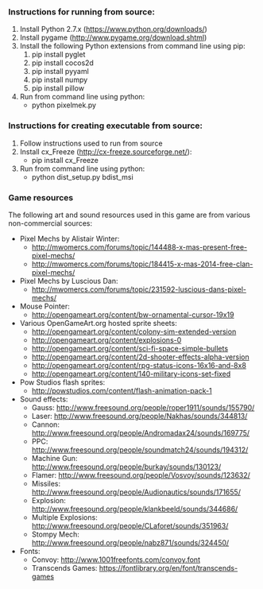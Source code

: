 ### Instructions for running from source:

1. Install Python 2.7.x (https://www.python.org/downloads/)
2. Install pygame (http://www.pygame.org/download.shtml)
3. Install the following Python extensions from command line using pip:
    1. pip install pyglet
    2. pip install cocos2d
    3. pip install pyyaml
    4. pip install numpy
    5. pip install pillow
4. Run from command line using python:
    * python pixelmek.py
    
    
### Instructions for creating executable from source:

1. Follow instructions used to run from source
2. Install cx_Freeze (http://cx-freeze.sourceforge.net/):
    * pip install cx_Freeze
3. Run from command line using python:
    * python dist_setup.py bdist_msi


### Game resources

The following art and sound resources used in this game are from various non-commercial sources:

* Pixel Mechs by Alistair Winter:
    * http://mwomercs.com/forums/topic/144488-x-mas-present-free-pixel-mechs/
    * http://mwomercs.com/forums/topic/184415-x-mas-2014-free-clan-pixel-mechs/
* Pixel Mechs by Luscious Dan:
    * http://mwomercs.com/forums/topic/231592-luscious-dans-pixel-mechs/
* Mouse Pointer:
    * http://opengameart.org/content/bw-ornamental-cursor-19x19
* Various OpenGameArt.org hosted sprite sheets:
    * http://opengameart.org/content/colony-sim-extended-version
    * http://opengameart.org/content/explosions-0
    * http://opengameart.org/content/sci-fi-space-simple-bullets
    * http://opengameart.org/content/2d-shooter-effects-alpha-version
    * http://opengameart.org/content/rpg-status-icons-16x16-and-8x8
    * http://opengameart.org/content/140-military-icons-set-fixed
* Pow Studios flash sprites:
    * http://powstudios.com/content/flash-animation-pack-1
* Sound effects:
    * Gauss: http://www.freesound.org/people/roper1911/sounds/155790/
    * Laser: http://www.freesound.org/people/Nakhas/sounds/344813/
    * Cannon: http://www.freesound.org/people/Andromadax24/sounds/169775/
    * PPC: http://www.freesound.org/people/soundmatch24/sounds/194312/
    * Machine Gun: http://www.freesound.org/people/burkay/sounds/130123/
    * Flamer: http://www.freesound.org/people/Vosvoy/sounds/123632/
    * Missiles: http://www.freesound.org/people/Audionautics/sounds/171655/
    * Explosion: http://www.freesound.org/people/klankbeeld/sounds/344686/
    * Multiple Explosions: http://www.freesound.org/people/CLaforet/sounds/351963/
    * Stompy Mech: http://www.freesound.org/people/nabz871/sounds/324450/
* Fonts:
    * Convoy: http://www.1001freefonts.com/convoy.font
    * Transcends Games: https://fontlibrary.org/en/font/transcends-games
